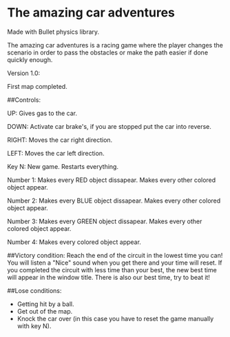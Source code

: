 # The amazing car adventures
Made with Bullet physics library.

The amazing car adventures is a racing game where the player changes the scenario in order to pass the obstacles or make the path easier if done quickly enough.

Version 1.0:

First map completed.

##Controls:

UP: Gives gas to the car.

DOWN: Activate car brake's, if you are stopped put the car into reverse.

RIGHT: Moves the car right direction.

LEFT: Moves the car left direction.

Key N: New game. Restarts everything.

Number 1: Makes every RED object dissapear. Makes every other colored object appear.

Number 2: Makes every BLUE object dissapear. Makes every other colored object appear.

Number 3: Makes every GREEN object dissapear. Makes every other colored object appear.

Number 4: Makes every colored object appear.


##Victory condition:
Reach the end of the circuit in the lowest time you can! You will listen a "Nice" sound when you get there and your time will reset. If you completed the circuit with less time than your best, the new best time will appear in the window title.
There is also our best time, try to beat it!

##Lose conditions:
- Getting hit by a ball.
- Get out of the map.
- Knock the car over (in this case you have to reset the game manually with key N).
